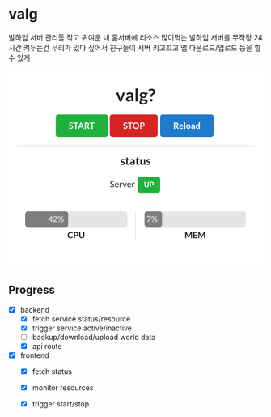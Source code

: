 # valg

발하임 서버 관리툴
작고 귀여운 내 홈서버에 리소스 많이먹는 발하임 서버를 무작정 24시간 켜두는건 무리가 있다 싶어서 친구들이 서버 키고끄고 맵 다운로드/업로드 등을 할 수 있게

![preview](/imgs/preview.png)

## Progress

- [x] backend
  - [x] fetch service status/resource
  - [x] trigger service active/inactive
  - [ ] backup/download/upload world data
  - [x] api route
- [x] frontend
  - [x] fetch status
  - [x] monitor resources
  - [x] trigger start/stop

